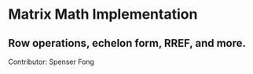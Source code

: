 # Matrix Math Implementation
## Row operations, echelon form, RREF, and more.
Contributor: Spenser Fong